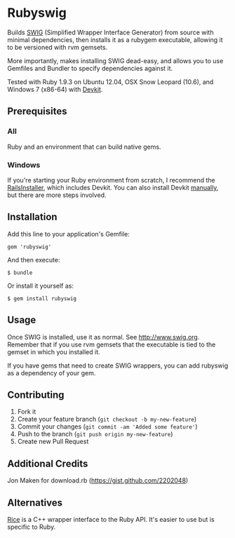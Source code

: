 # Rubyswig

Builds [SWIG](http://www.swig.org) (Simplified Wrapper Interface Generator) from source with minimal dependencies,
then installs it as a rubygem executable, allowing it to be versioned with rvm gemsets.

More importantly, makes installing SWIG dead-easy, and allows you to use Gemfiles and
Bundler to specify dependencies against it.

Tested with Ruby 1.9.3 on Ubuntu 12.04, OSX Snow Leopard (10.6), and Windows 7 (x86-64) with [Devkit](http://rubyinstaller.org/add-ons/devkit/).

## Prerequisites

### All

Ruby and an environment that can build native gems.

### Windows

If you're starting your Ruby environment from scratch, I recommend the [RailsInstaller](http://railsinstaller.org/), which includes Devkit. You can also install Devkit [manually](https://github.com/oneclick/rubyinstaller/wiki/Development-Kit), but there are more steps involved.

## Installation

Add this line to your application's Gemfile:

    gem 'rubyswig'

And then execute:

    $ bundle

Or install it yourself as:

    $ gem install rubyswig

## Usage

Once SWIG is installed, use it as normal. See <http://www.swig.org>. Remember that if you use rvm gemsets that the executable is tied to the gemset in which you installed it.

If you have gems that need to create SWIG wrappers, you can add rubyswig as a dependency of your gem.

## Contributing

1. Fork it
2. Create your feature branch (`git checkout -b my-new-feature`)
3. Commit your changes (`git commit -am 'Added some feature'`)
4. Push to the branch (`git push origin my-new-feature`)
5. Create new Pull Request

## Additional Credits

Jon Maken for download.rb (https://gist.github.com/2202048)

## Alternatives

[Rice](http://rice.rubyforge.org/) is a C++ wrapper interface to the Ruby API. It's easier to use but is specific to Ruby. 
